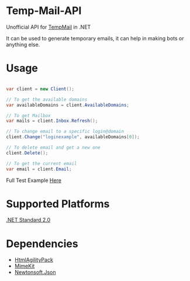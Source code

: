 # Temp-Mail-API
Unofficial API for [TempMail](https://temp-mail.org) in .NET

It can be used to generate temporary emails, it can help in making bots or anything else.

# Usage
```csharp

var client = new Client();

// To get the available domains
var availableDomains = client.AvailableDomains;

// To get Mailbox
var mails = client.Inbox.Refresh();

// To change email to a specific login@domain
client.Change("loginexample", availableDomains[0]);

// To delete email and get a new one
client.Delete();

// To get the current email
var email = client.Email;

```

Full Test Example [Here](https://github.com/RyuzakiH/Temp-Mail-API/blob/master/src/TempMail.Example/Program.cs)

# Supported Platforms
[.NET Standard 2.0](https://github.com/dotnet/standard/blob/master/docs/versions.md)

# Dependencies
* [HtmlAgilityPack](https://www.nuget.org/packages/HtmlAgilityPack)
* [MimeKit](https://www.nuget.org/packages/MimeKit)
* [Newtonsoft.Json](https://www.nuget.org/packages/Newtonsoft.Json)
